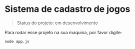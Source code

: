 # Sistema de cadastro de jogos</h1>

>Status do projeto: em desenvolvimento

Para rodar esse projeto na sua maquina, por favor digite:

```
node app.js
```


